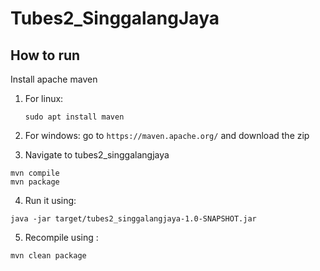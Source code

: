 # Tubes2_SinggalangJaya

## How to run

Install apache maven

1. For linux:
   ```
   sudo apt install maven
   ```
2. For windows:
 go to `https://maven.apache.org/` and download the zip

3. Navigate to tubes2_singgalangjaya

```
mvn compile
mvn package
```

4. Run it using: 
```
java -jar target/tubes2_singgalangjaya-1.0-SNAPSHOT.jar
```

5. Recompile using :
```
mvn clean package
```

